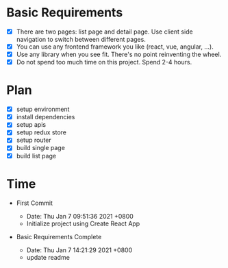 # Basic Requirements

-   [x] There are two pages: list page and detail page. Use client side
        navigation to switch between different pages.
-   [x] You can use any frontend framework you like (react, vue, angular, ...).
-   [x] Use any library when you see fit. There's no point reinventing the
        wheel.
-   [x] Do not spend too much time on this project. Spend 2-4 hours.

# Plan

-   [x] setup environment
-   [x] install dependencies
-   [x] setup apis
-   [x] setup redux store
-   [x] setup router
-   [x] build single page
-   [x] build list page

# Time

-   First Commit

    -   Date: Thu Jan 7 09:51:36 2021 +0800
    -   Initialize project using Create React App

-   Basic Requirements Complete
    -   Date: Thu Jan 7 14:21:29 2021 +0800
    -   update readme
